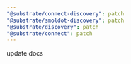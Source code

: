 ```yaml
---
"@substrate/connect-discovery": patch
"@substrate/smoldot-discovery": patch
"@substrate/discovery": patch
"@substrate/connect": patch
---
```


update docs
